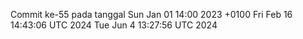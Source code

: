 Commit ke-55 pada tanggal Sun Jan 01 14:00 2023 +0100
Fri Feb 16 14:43:06 UTC 2024
Tue Jun  4 13:27:56 UTC 2024
